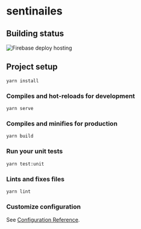 # sentinailes

## Building status

![Firebase deploy hosting](https://github.com/HumanAppEfrei/Sentin-Ailes/workflows/Firebase%20deploy%20hosting/badge.svg)

## Project setup

```
yarn install
```

### Compiles and hot-reloads for development

```
yarn serve
```

### Compiles and minifies for production

```
yarn build
```

### Run your unit tests

```
yarn test:unit
```

### Lints and fixes files

```
yarn lint
```

### Customize configuration

See [Configuration Reference](https://cli.vuejs.org/config/).
